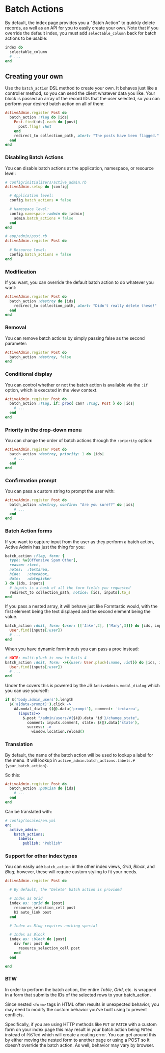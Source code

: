 # Batch Actions

By default, the index page provides you a "Batch Action" to quickly delete records,
as well as an API for you to easily create your own. Note that if you override the
default index, you must add `selectable_column` back for batch actions to be usable:

```ruby
index do
  selectable_column
  # ...
end
```

## Creating your own

Use the `batch_action` DSL method to create your own. It behaves just like a
controller method, so you can send the client whatever data you like. Your block
is passed an array of the record IDs that the user selected, so you can perform
your desired batch action on all of them:

```ruby
ActiveAdmin.register Post do
  batch_action :flag do |ids|
    Post.find(ids).each do |post|
      post.flag! :hot
    end
    redirect_to collection_path, alert: "The posts have been flagged."
  end
end
```

### Disabling Batch Actions

You can disable batch actions at the application, namespace, or resource level:

```ruby
# config/initializers/active_admin.rb
ActiveAdmin.setup do |config|

  # Application level:
  config.batch_actions = false

  # Namespace level:
  config.namespace :admin do |admin|
    admin.batch_actions = false
  end
end

# app/admin/post.rb
ActiveAdmin.register Post do
  
  # Resource level:
  config.batch_actions = false
end
```

### Modification

If you want, you can override the default batch action to do whatever you want:

```ruby
ActiveAdmin.register Post do
  batch_action :destroy do |ids|
    redirect_to collection_path, alert: "Didn't really delete these!"
  end
end
```

### Removal

You can remove batch actions by simply passing false as the second parameter:

```ruby
ActiveAdmin.register Post do
  batch_action :destroy, false
end
```

### Conditional display

You can control whether or not the batch action is available via the `:if`
option, which is executed in the view context.

```ruby
ActiveAdmin.register Post do
  batch_action :flag, if: proc{ can? :flag, Post } do |ids|
    # ...
  end
end
```

### Priority in the drop-down menu

You can change the order of batch actions through the `:priority` option:

```ruby
ActiveAdmin.register Post do
  batch_action :destroy, priority: 1 do |ids|
    # ...
  end
end
```

### Confirmation prompt

You can pass a custom string to prompt the user with:

```ruby
ActiveAdmin.register Post do
  batch_action :destroy, confirm: "Are you sure??" do |ids|
    # ...
  end
end
```

### Batch Action forms

If you want to capture input from the user as they perform a batch action,
Active Admin has just the thing for you:

```ruby
batch_action :flag, form: {
  type: %w[Offensive Spam Other],
  reason: :text,
  notes:  :textarea,
  hide:   :checkbox,
  date:   :datepicker
} do |ids, inputs|
  # inputs is a hash of all the form fields you requested
  redirect_to collection_path, notice: [ids, inputs].to_s
end
```

If you pass a nested array, it will behave just like Formtastic would, with the first
element being the text displayed and the second element being the value.

```ruby
batch_action :doit, form: {user: [['Jake',2], ['Mary',3]]} do |ids, inputs|
  User.find(inputs[:user])
  # ...
end
```

When you have dynamic form inputs you can pass a proc instead:

```ruby
# NOTE: multi-pluck is new to Rails 4
batch_action :doit, form: ->{{user: User.pluck(:name, :id)}} do |ids, inputs|
  User.find(inputs[:user])
  # ...
end
```

Under the covers this is powered by the JS `ActiveAdmin.modal_dialog` which you can use yourself:

```coffee
if $('body.admin_users').length
  $('a[data-prompt]').click ->
    AA.modal_dialog $(@).data('prompt'), comment: 'textarea',
      (inputs)=>
        $.post "/admin/users/#{$(@).data 'id'}/change_state",
          comment: inputs.comment, state: $(@).data('state'),
          success: ->
            window.location.reload()
```

### Translation

By default, the name of the batch action will be used to lookup a label for the
menu. It will lookup in `active_admin.batch_actions.labels.#{your_batch_action}`.

So this:

```ruby
ActiveAdmin.register Post do
  batch_action :publish do |ids|
    # ...
  end
end
```

Can be translated with:

```yaml
# config/locales/en.yml
en:
  active_admin:
    batch_actions:
      labels:
        publish: "Publish"
```

### Support for other index types

You can easily use `batch_action` in the other index views, *Grid*, *Block*,
and *Blog*; however, these will require custom styling to fit your needs.

```ruby
ActiveAdmin.register Post do

  # By default, the "Delete" batch action is provided

  # Index as Grid
  index as: :grid do |post|
    resource_selection_cell post
    h2 auto_link post
  end

  # Index as Blog requires nothing special

  # Index as Block
  index as: :block do |post|
    div for: post do
      resource_selection_cell post
    end
  end

end
```

### BTW

In order to perform the batch action, the entire *Table*, *Grid*, etc. is
wrapped in a form that submits the IDs of the selected rows to your batch_action.

Since nested `<form>` tags in HTML often results in unexpected behavior, you
may need to modify the custom behavior you've built using to prevent conflicts.

Specifically, if you are using HTTP methods like `PUT` or `PATCH` with a custom
form on your index page this may result in your batch action being `PUT`ed
instead of `POST`ed which will create a routing error. You can get around this
by either moving the nested form to another page or using a POST so it doesn't
override the batch action. As well, behavior may vary by browser.

